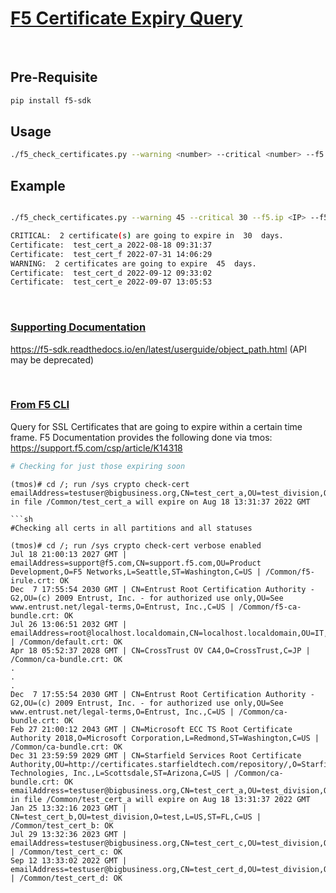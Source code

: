 # <u>F5 Certificate Expiry Query</u>
<br/>

## Pre-Requisite ##
```sh
pip install f5-sdk
```

## Usage ##
```sh
./f5_check_certificates.py --warning <number> --critical <number> --f5.ip ip --f5.user <username> --f5.password <password> --f5.port <port>
```

## Example ###
```sh

./f5_check_certificates.py --warning 45 --critical 30 --f5.ip <IP> --f5.user admin --f5.password password --f5.port 8443

CRITICAL:  2 certificate(s) are going to expire in  30  days.
Certificate:  test_cert_a 2022-08-18 09:31:37
Certificate:  test_cert_f 2022-07-31 14:06:29
WARNING:  2 certificates are going to expire  45  days.
Certificate:  test_cert_d 2022-09-12 09:33:02
Certificate:  test_cert_e 2022-09-07 13:05:53
```


</br>

### <u>Supporting Documentation</u>
https://f5-sdk.readthedocs.io/en/latest/userguide/object_path.html (API may be deprecated)

</br>

### <u> From F5 CLI </u>

Query for SSL Certificates that are going to expire within a certain time frame. F5 Documentation provides the following done via tmos: https://support.f5.com/csp/article/K14318

```sh
# Checking for just those expiring soon
```
```
(tmos)# cd /; run /sys crypto check-cert
emailAddress=testuser@bigbusiness.org,CN=test_cert_a,OU=test_division,O=test,L=US,ST=FL,C=US in file /Common/test_cert_a will expire on Aug 18 13:31:37 2022 GMT

```sh
#Checking all certs in all partitions and all statuses
```
```
(tmos)# cd /; run /sys crypto check-cert verbose enabled
Jul 18 21:00:13 2027 GMT | emailAddress=support@f5.com,CN=support.f5.com,OU=Product Development,O=F5 Networks,L=Seattle,ST=Washington,C=US | /Common/f5-irule.crt: OK
Dec  7 17:55:54 2030 GMT | CN=Entrust Root Certification Authority - G2,OU=(c) 2009 Entrust, Inc. - for authorized use only,OU=See www.entrust.net/legal-terms,O=Entrust, Inc.,C=US | /Common/f5-ca-bundle.crt: OK
Jul 26 13:06:51 2032 GMT | emailAddress=root@localhost.localdomain,CN=localhost.localdomain,OU=IT,O=MyCompany,L=Seattle,ST=WA,C=US | /Common/default.crt: OK
Apr 18 05:52:37 2028 GMT | CN=CrossTrust OV CA4,O=CrossTrust,C=JP | /Common/ca-bundle.crt: OK
.
.
.
Dec  7 17:55:54 2030 GMT | CN=Entrust Root Certification Authority - G2,OU=(c) 2009 Entrust, Inc. - for authorized use only,OU=See www.entrust.net/legal-terms,O=Entrust, Inc.,C=US | /Common/ca-bundle.crt: OK
Feb 27 21:00:12 2043 GMT | CN=Microsoft ECC TS Root Certificate Authority 2018,O=Microsoft Corporation,L=Redmond,ST=Washington,C=US | /Common/ca-bundle.crt: OK
Dec 31 23:59:59 2029 GMT | CN=Starfield Services Root Certificate Authority,OU=http://certificates.starfieldtech.com/repository/,O=Starfield Technologies, Inc.,L=Scottsdale,ST=Arizona,C=US | /Common/ca-bundle.crt: OK
emailAddress=testuser@bigbusiness.org,CN=test_cert_a,OU=test_division,O=test,L=US,ST=FL,C=US in file /Common/test_cert_a will expire on Aug 18 13:31:37 2022 GMT
Jan 25 13:32:16 2023 GMT | CN=test_cert_b,OU=test_division,O=test,L=US,ST=FL,C=US | /Common/test_cert_b: OK
Jul 29 13:32:36 2023 GMT | emailAddress=testuser@bigbusiness.org,CN=test_cert_c,OU=test_division,O=test,L=US,ST=FL,C=US | /Common/test_cert_c: OK
Sep 12 13:33:02 2022 GMT | emailAddress=testuser@bigbusiness.org,CN=test_cert_d,OU=test_division,O=test,L=US,ST=FL,C=US | /Common/test_cert_d: OK
```